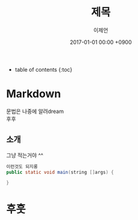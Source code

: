 ﻿---
layout: entry
title: "제목"
author: 이제언
date: 2017-01-01 00:00 +0900
tags: 기본, 설정
comments: true
--- 

* table of contents
{:toc}


# Markdown  

문법은 나중에 알려dream  
후후

## 소개

그냥 적는거야 ^^

```java  
이런것도 되지롱  
public static void main(string []args) {  

}  
```


# 후훗
